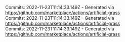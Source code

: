 Commits: 2022-11-23T11:14:33.149Z - Generated via https://github.com/marketplace/actions/artificial-grass
<br>
Commits: 2022-11-23T11:14:33.149Z - Generated via https://github.com/marketplace/actions/artificial-grass
<br>
Commits: 2022-11-23T11:14:33.149Z - Generated via https://github.com/marketplace/actions/artificial-grass
<br>
